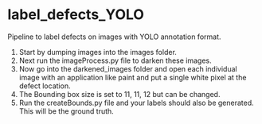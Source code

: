 # label_defects_YOLO
Pipeline to label defects on images with YOLO annotation format.

1. Start by dumping images into the images folder.
2. Next run the imageProcess.py file to darken these images.
3. Now go into the darkened_images folder and open each individual image with an application like paint and put a single white pixel at the defect location.
4. The Bounding box size is set to 11, 11, 12 but can be changed.
5. Run the createBounds.py file and your labels should also be generated. This will be the ground truth.